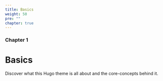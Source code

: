 ```yaml
---
title: Basics
weight: 50
pre: ""
chapter: true
---
```


### Chapter 1

# Basics

Discover what this Hugo theme is all about and the core-concepts behind it.
